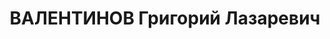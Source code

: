 ---
title: ВАЛЕНТИНОВ Григорий Лазаревич
description: "Род. в 1892, Подольская губ., м. Уланово, еврей. Проживал: Свердловская\
  \ обл., г. Нижний Тагил, т/п Уралвагонстрой. Уралвагонстрой, главный механик \n\
  \  Арестован 17.03.1937. Приговор: 04.05.1937 – 10 лет ИТЛ"
---